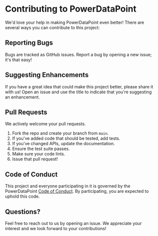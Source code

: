 # Contributing to PowerDataPoint

We'd love your help in making PowerDataPoint even better! There are several ways you can contribute to this project:

## Reporting Bugs

Bugs are tracked as GitHub issues. Report a bug by opening a new issue; it's that easy!

## Suggesting Enhancements

If you have a great idea that could make this project better, please share it with us! Open an issue and use the title to indicate that you're suggesting an enhancement.

## Pull Requests

We actively welcome your pull requests.

1. Fork the repo and create your branch from `main`.
2. If you've added code that should be tested, add tests.
3. If you've changed APIs, update the documentation.
4. Ensure the test suite passes.
5. Make sure your code lints.
6. Issue that pull request!

## Code of Conduct

This project and everyone participating in it is governed by the PowerDataPoint [Code of Conduct](CODE_OF_CONDUCT.md). By participating, you are expected to uphold this code.

## Questions?

Feel free to reach out to us by opening an issue. We appreciate your interest and we look forward to your contributions!
